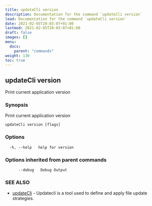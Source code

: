 ```yaml
---
title: updateCli version
description: Documentation for the command `updateCli version`
lead: Documentation for the command `updateCli version`
date: 2021-02-05T20:03:07+01:00
lastmod: 2021-02-05T20:03:07+01:00
draft: false
images: []
menu:
  docs:
    parent: "commands"
weight: 130
toc: true
---
```


## updateCli version

Print current application version

### Synopsis

Print current application version

```
updateCli version [flags]
```

### Options

```
  -h, --help   help for version
```

### Options inherited from parent commands

```
      --debug   Debug Output
```

### SEE ALSO

* [updateCli](/docs/commands/updatecli)	 - Updatecli is a tool used to define and apply file update strategies. 

